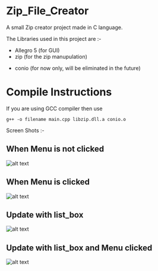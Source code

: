 # Zip_File_Creator
A small Zip creator project made in C language.

The Libraries used in this project are :-
* Allegro 5 (for GUI)
* zip (for the zip manupulation)
- conio (for now only, will be eliminated in the future)

# Compile Instructions

If you are using GCC compiler then use 
```
g++ -o filename main.cpp libzip.dll.a conio.o
```

Screen Shots :-

## When Menu is not clicked

![alt text](https://d1cxvcw9gjxu2x.cloudfront.net/attachments/611995 "With menu unchecked")

## When Menu is clicked

![alt text](https://d1cxvcw9gjxu2x.cloudfront.net/attachments/611996 "With menu checked")

## Update with list_box

![alt text](https://d1cxvcw9gjxu2x.cloudfront.net/attachments/611998 "With menu checked")

## Update with list_box and Menu clicked

![alt text](https://d1cxvcw9gjxu2x.cloudfront.net/attachments/611999 "With menu checked")
